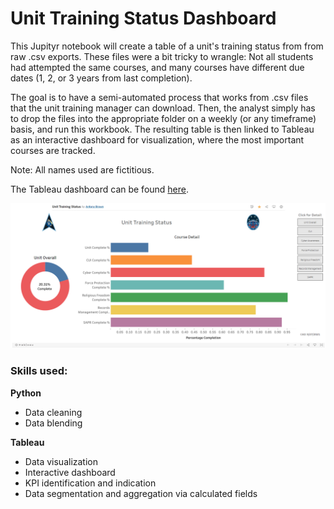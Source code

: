 # Unit Training Status Dashboard

This Jupityr notebook will create a table of a unit's training status from from raw .csv exports. These files were a bit tricky to wrangle: Not all students had attempted the same courses, and many courses have different due dates (1, 2, or 3 years from last completion).

The goal is to have a semi-automated process that works from .csv files that the unit training manager can download. Then, the analyst simply has to drop the files into the appropriate folder on a weekly (or any timeframe) basis, and run this workbook. The resulting table is then linked to Tableau as an interactive dashboard for visualization, where the most important courses are tracked.

Note: All names used are fictitious.

	
The Tableau dashboard can be found [here](https://public.tableau.com/app/profile/antony.brown/viz/UnitTrainingStatus/UnitTrainingStatus "Unit Training Status").

![Unit Training Dashboard](https://github.com/antonyebrown/Training_Status/blob/main/dashboard_pic.png?raw=true)

### Skills used:
	
**Python**
* Data cleaning
* Data blending

**Tableau**
* Data visualization
* Interactive dashboard
* KPI identification and indication
* Data segmentation and aggregation via calculated fields
